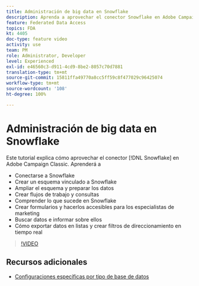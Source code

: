 ```yaml
---
title: Administración de big data en Snowflake
description: Aprenda a aprovechar el conector Snowflake en Adobe Campaign Classic
feature: Federated Data Access
topics: FDA
kt: 4405
doc-type: feature video
activity: use
team: PM
role: Administrator, Developer
level: Experienced
exl-id: e46560c3-d911-4cd9-8be2-8057c70d7881
translation-type: tm+mt
source-git-commit: 15811ffa49770a8cc5ff59c8f477029c96425074
workflow-type: tm+mt
source-wordcount: '108'
ht-degree: 100%

---
```


# Administración de big data en Snowflake

Este tutorial explica cómo aprovechar el conector [!DNL Snowflake] en Adobe Campaign Classic. Aprenderá a

* Conectarse a Snowflake
* Crear un esquema vinculado a Snowflake
* Ampliar el esquema y preparar los datos
* Crear flujos de trabajo y consultas
* Comprender lo que sucede en Snowflake
* Crear formularios y hacerlos accesibles para los especialistas de marketing
* Buscar datos e informar sobre ellos
* Cómo exportar datos en listas y crear filtros de direccionamiento en tiempo real

>[!VIDEO](https://video.tv.adobe.com/v/31588?quality=12&learn=on)

## Recursos adicionales

* [Configuraciones específicas por tipo de base de datos](https://docs.adobe.com/content/help/es-ES/campaign-classic/using/getting-started/accessing-external-database/specific-configuration-database.html)
